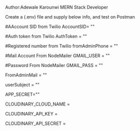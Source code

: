 Author:Adewale Karounwi
MERN Stack Developer

Create a (.env) file and supply below info, and test on Postman


#AAccount SID from Twilio
AccountSID= ""

#Auth token from Twilio
AuthToken = ""

#Registered number from Twilio
fromAdminPhone = ""

#Mail Account From NodeMailer
GMAIL_USER = ""

#Password From NodeMailer
GMAIL_PASS = ""


FromAdminMail = ""

userSubject = ""

APP_SECRET=""

CLOUDINARY_CLOUD_NAME = 

CLOUDINARY_API_KEY = 

CLOUDINARY_API_SECRET = 
